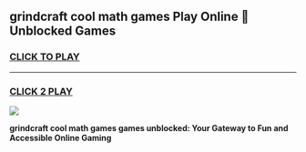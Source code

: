 
## grindcraft cool math games Play Online 👋 Unblocked Games
<h3>
<a href="https://news.freeplayer.one?title=grindcraft_cool_math_games&ref=17CMG">CLICK TO PLAY</a></h3>
<hr>

<h3>
<a href="https://news.freeplayer.one?title=grindcraft_cool_math_games&ref=17CMG">CLICK 2 PLAY</a>
  
</h3>

<a href="https://news.freeplayer.one?title=grindcraft_cool_math_games&ref=17CMG/"><img src="https://clearcache.store/games.png"></a>


**grindcraft cool math games games unblocked: Your Gateway to Fun and Accessible Online Gaming**
